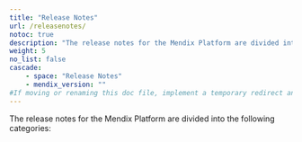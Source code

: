 ```yaml
---
title: "Release Notes"
url: /releasenotes/
notoc: true
description: "The release notes for the Mendix Platform are divided into various product categories and versions."
weight: 5
no_list: false
cascade:
    - space: "Release Notes"
    - mendix_version: ""
#If moving or renaming this doc file, implement a temporary redirect and let the respective team know they should update the URL in the product. See Mapping to Products for more details.
---
```


The release notes for the Mendix Platform are divided into the following categories:



